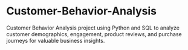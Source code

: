 # Customer-Behavior-Analysis
Customer Behavior Analysis project using Python and SQL to analyze customer demographics, engagement, product reviews, and purchase journeys for valuable business insights.

